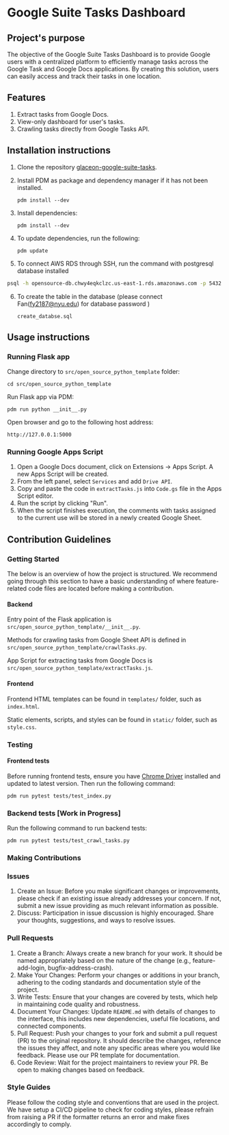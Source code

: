 # Google Suite Tasks Dashboard

## Project's purpose
The objective of the Google Suite Tasks Dashboard is to provide Google users with a centralized platform to efficiently manage tasks across the Google Task and Google Docs applications. By creating this solution, users can easily access and track their tasks in one location.

## Features
1. Extract tasks from Google Docs.
2. View-only dashboard for user's tasks.
3. Crawling tasks directly from Google Tasks API.

## Installation instructions
1. Clone the repository [glaceon-google-suite-tasks](https://github.com/nyuoss/glaceon-google-suite-tasks).
2. Install PDM as package and dependency manager if it has not been installed.

    `pdm install --dev`

3. Install dependencies:

    `pdm install --dev`

4. To update dependencies, run the following:

    `pdm update`

5. To connect AWS RDS through SSH, run the command with postgresql database installed 

```bash
psql -h opensource-db.chwy4eqkclzc.us-east-1.rds.amazonaws.com -p 5432 -U postgres -d task-db
```

6. To create the table in the database (please connect Fan(fy2187@nyu.edu) for database password )
        
    `create_databse.sql`

## Usage instructions
### Running Flask app
Change directory to `src/open_source_python_template` folder:

    cd src/open_source_python_template

Run Flask app via PDM:

    pdm run python __init__.py

Open browser and go to the following host address:

    http://127.0.0.1:5000

### Running Google Apps Script
1. Open a Google Docs document, click on Extensions -> Apps Script. A new Apps Script will be created.
2. From the left panel, select `Services` and add `Drive API`.
3. Copy and paste the code in `extractTasks.js` into `Code.gs` file in the Apps Script editor.
4. Run the script by clicking "Run".
5. When the script finishes execution, the comments with tasks assigned to the current use will be stored in a newly created Google Sheet.

## Contribution Guidelines

### Getting Started
The below is an overview of how the project is structured. We recommend going through this section to have a basic understanding of where feature-related code files are located before making a contribution.
#### Backend
Entry point of the Flask application is `src/open_source_python_template/__init__.py`.

Methods for crawling tasks from Google Sheet API is defined in `src/open_source_python_template/crawlTasks.py`.

App Script for extracting tasks from Google Docs is `src/open_source_python_template/extractTasks.js`.

#### Frontend
Frontend HTML templates can be found in `templates/` folder, such as `index.html`.

Static elements, scripts, and styles can be found in `static/` folder, such as `style.css`.

### Testing
#### Frontend tests
Before running frontend tests, ensure you have [Chrome Driver](https://chromedriver.chromium.org/downloads) installed and updated to latest version. Then run the following command:

    pdm run pytest tests/test_index.py

### Backend tests [Work in Progress]
Run the following command to run backend tests:

    pdm run pytest tests/test_crawl_tasks.py

### Making Contributions
### Issues
1. Create an Issue: Before you make significant changes or improvements, please check if an existing issue already addresses your concern. If not, submit a new issue providing as much relevant information as possible.
2. Discuss: Participation in issue discussion is highly encouraged. Share your thoughts, suggestions, and ways to resolve issues.

### Pull Requests
1. Create a Branch: Always create a new branch for your work. It should be named appropriately based on the nature of the change (e.g., feature-add-login, bugfix-address-crash).
2. Make Your Changes: Perform your changes or additions in your branch, adhering to the coding standards and documentation style of the project.
3. Write Tests: Ensure that your changes are covered by tests, which help in maintaining code quality and robustness.
4. Document Your Changes: Update `README.md` with details of changes to the interface, this includes new dependencies, useful file locations, and connected components.
5. Pull Request: Push your changes to your fork and submit a pull request (PR) to the original repository. It should describe the changes, reference the issues they affect, and note any specific areas where you would like feedback. Please use our PR template for documentation.
6. Code Review: Wait for the project maintainers to review your PR. Be open to making changes based on feedback.

### Style Guides
Please follow the coding style and conventions that are used in the project. We have setup a CI/CD pipeline to check for coding styles, please refrain from raising a PR if the formatter returns an error and make fixes accordingly to comply.